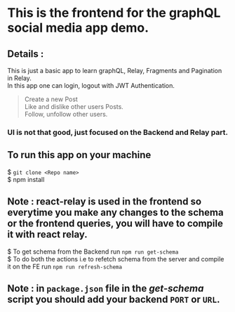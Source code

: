# This is the frontend for the graphQL social media app demo.

## Details :

This is just a basic app to learn graphQL, Relay, Fragments and Pagination in Relay. <br />
In this app one can login, logout with JWT Authentication.<br />

> Create a new Post<br />
> Like and dislike other users Posts.<br />
> Follow, unfollow other users.<br />

### UI is not that good, just focused on the Backend and Relay part.

## To run this app on your machine

$ `git clone <Repo name>` <br />
$ npm install <br />

## Note : react-relay is used in the frontend so everytime you make any changes to the schema or the frontend queries, you will have to compile it with react relay.

$ To get schema from the Backend run `npm run get-schema` <br />
$ To do both the actions i.e to refetch schema from the server and compile it on the FE run `npm run refresh-schema` <br />

## Note : in `package.json` file in the *get-schema* script you should add your backend `PORT` or `URL`.
